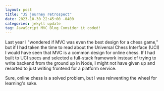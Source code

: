 ```yaml
---
layout: post
title: "JS journey retrospect"
date: 2023-10-30 22:45:00 -0400
categories: jekyll update
tag: JavaScript MVC Blog Consider it coded!
---
```

Last year I "wondered if MVC was even the best design for a chess game," but
if I had taken the time to read about the Universal Chess Interface (UCI) I
would have seen that MVC is a common design for online chess. If I had built
to UCI specs and selected a full-stack framework instead of trying to write
backend from the ground up in Node, I might not have given up and resorted to just writing frontend for a platform service. 

Sure, online chess is a solved problem, but I was reinventing the wheel for 
learning's sake.
